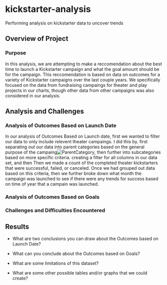 # kickstarter-analysis
Performing analysis on kickstarter data to uncover trends 
## Overview of Project

### Purpose
In this analysis, we are attempting to make a reccomendation about the best time to launch a Kickstarter campaign and what the goal amount should be for the campaign. This reccomendation is based on data on outcomes for a variety of Kickstarter campaigns over the last couple years. We specifically focused on the data from fundraising campaings for theater and play projects in our charts, though other data from other campaigns was also considered in our analysis.  

## Analysis and Challenges

### Analysis of Outcomes Based on Launch Date
In our analysis of Outcomes Based on Launch date, first we wanted to filter our data to only include relevent theater campaings. I did this by. first separating out our data into parent categories based on the general purpose of the campaing![ParentCategory](/Users/juliaheuer/Desktop/kickstarter-analysis/ParentCategory.png), then further into subcategories based on more specific criteria.  creating a filter for all columns in our data set, and then Then we made a count of the completed theater kickstarters that were successful, failed, or canceled. Once we had grouped out data based on this criteria, then we further broke down what month the campaign was launched to see if there were any trends for success based on time of year that a campain was launched. 

### Analysis of Outcomes Based on Goals


### Challenges and Difficulties Encountered

## Results

- What are two conclusions you can draw about the Outcomes based on Launch Date?

- What can you conclude about the Outcomes based on Goals?

- What are some limitations of this dataset?

- What are some other possible tables and/or graphs that we could create?
